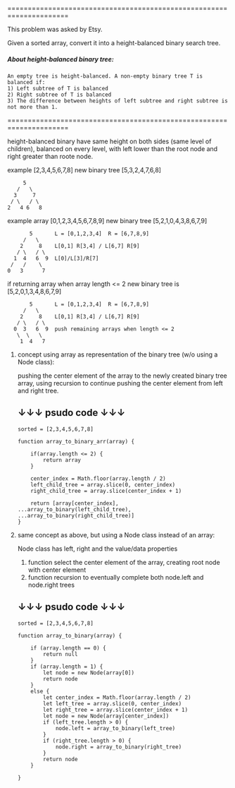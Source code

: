=====================================================================

This problem was asked by Etsy.

Given a sorted array, convert it into a height-balanced binary search tree.


##### About height-balanced binary tree:

    An empty tree is height-balanced. A non-empty binary tree T is balanced if:
    1) Left subtree of T is balanced
    2) Right subtree of T is balanced
    3) The difference between heights of left subtree and right subtree is not more than 1. 

=====================================================================

height-balanced binary have same height on both sides (same level of children), balanced on every level, with left lower than the root node and right greater than roote node.  

example [2,3,4,5,6,7,8] 
new binary tree [5,3,2,4,7,6,8]

```
     5
   /   \
  3     7   
 / \   / \
2   4 6   8
```

example array [0,1,2,3,4,5,6,7,8,9] 
new binary tree [5,2,1,0,4,3,8,6,7,9]  

```
       5       L = [0,1,2,3,4]  R = [6,7,8,9]
     /   \
    2     8    L[0,1] R[3,4] / L[6,7] R[9]
   / \   / \
  1  4   6  9  L[0]/L[3]/R[7]
 /   /    \
0   3      7
```

if returning array when array length <= 2
new binary tree is [5,2,0,1,3,4,8,6,7,9]

```
       5       L = [0,1,2,3,4]  R = [6,7,8,9]
     /   \
    2     8    L[0,1] R[3,4] / L[6,7] R[9]
   / \   / \
  0  3   6  9  push remaining arrays when length <= 2
   \  \   \
    1  4   7
```


1. concept using array as representation of the binary tree (w/o using a Node class):

    pushing the center element of the array to the newly created binary tree array, using recursion to continue pushing the center element from left and right tree.  


    ↓↓↓   psudo code   ↓↓↓
    ----------------------

    ```
    sorted = [2,3,4,5,6,7,8]

    function array_to_binary_arr(array) {

        if(array.length <= 2) {
            return array
        }

        center_index = Math.floor(array.length / 2)
        left_child_tree = array.slice(0, center_index)
        right_child_tree = array.slice(center_index + 1)

        return [array[center_index], ...array_to_binary(left_child_tree), ...array_to_binary(right_child_tree)]
    }
    ```

2. same concept as above, but using a Node class instead of an array:

    Node class has left, right and the value/data properties

    1.  function select the center element of the array, creating root node with center element
    2.  function recursion to eventually complete both node.left and node.right trees

    ↓↓↓   psudo code   ↓↓↓
    ----------------------

    ```
    sorted = [2,3,4,5,6,7,8]

    function array_to_binary(array) {
        
        if (array.length == 0) {   
            return null
        }
        if (array.length = 1) {
            let node = new Node(array[0])
            return node
        }
        else {
            let center_index = Math.floor(array.length / 2)
            let left_tree = array.slice(0, center_index)
            let right_tree = array.slice(center_index + 1)
            let node = new Node(array[center_index])
            if (left_tree.length > 0) {
                node.left = array_to_binary(left_tree)
            }
            if (right_tree.length > 0) {
                node.right = array_to_binary(right_tree)
            }
            return node
        }
        
    }
    ```


